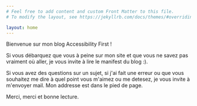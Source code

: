 ```yaml
---
# Feel free to add content and custom Front Matter to this file.
# To modify the layout, see https://jekyllrb.com/docs/themes/#overriding-theme-defaults

layout: home
---
```


Bienvenue sur mon blog Accessibility First !

Si vous débarquez que vous à peine sur mon site et que vous ne savez pas vraiment où aller, je vous invite à lire le manifest du blog :).


Si vous avez des questions sur un sujet, si j'ai fait une erreur ou que vous souhaitez me dire à quel point vous m'aimez ou me detesez, je vous invite à m'envoyer mail. Mon addresse est dans le pied de page.

Merci, merci et bonne lecture.
